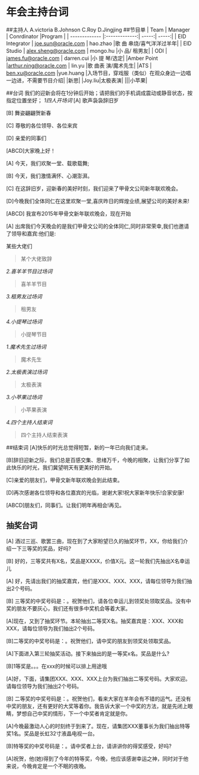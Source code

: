 # 年会主持台词
##主持人
A.victoria
B.Johnson
C.Roy
D.Jingjing
##节目单
| Team        | Manager           | Conrdinator  |Program    |
| ------------- |:-------------:| -----:| -----:|
| EID Integrator      | joe.sun@oracle.com | hao.zhao |歌 曲 串烧/喜气洋洋过羊年|
| EID Studio      | alex.sheng@oracle.com      |   mongo.hu |小 品/ 租男友|
| ODI | james.fu@oracle.com      |    darren.cui |小 提 琴/选定|
|Amber Point	|arthur.ning@oracle.com | lin.yu	|歌 曲表 演/魔术先生|
|ATS |	ben.xu@oracle.com |yue.huang	|入场节目，穿戏服（类似）在观众身边一边唱一边进，不需要节目介绍|
|新思| |Joy.liu|太极表演|
|||小苹果|

##台词
我们的迎新会将在1分钟后开始；请把我们的手机调成震动或静音状态，按指定位置坐好；
*1四人开场词*
[A] 歌声袅袅辞旧岁

[B] 舞姿翩翩贺新春

[C] 尊敬的各位领导、各位来宾

[D] 亲爱的同事们

[ABCD]大家晚上好！

[A] 今天，我们欢聚一堂、载歌载舞;

[B] 今天，我们激情满怀、心潮澎湃。

[C] 在这辞旧岁，迎新春的美好时刻，我们迎来了甲骨文公司新年联欢晚会。

[D]今晚我们全体同仁在这里欢聚一堂,喜庆昨日的辉煌业绩,展望公司的美好未来!

[ABCD] 我宣布2015年甲骨文新年联欢晚会，现在开始

[A] 出席我们今天晚会的是我们甲骨文公司的全体同仁,同时非常荣幸,我们也邀请了领导和嘉宾:他们是:

某些大佬们

>某个大佬致辞

*2.喜羊羊节目过场词*
>喜羊羊节目

*3.租男友过场词*
>租男友

*4.小提琴过场词*
>小提琴节目

*1.魔术先生过场词*
>魔术先生

*2.太极表演过场词*
>太极表演

*3.小苹果过场词*
>小苹果表演

*4.四个主持人结束词*
>四个主持人结束表演

##结束词
[A]快乐的时光总觉得短暂，新的一年已向我们走来。

[B]辞旧迎新之际，我们总是百感交集、思绪万千，今晚的相聚，让我们分享了如此快乐的时光，我们冀望明天有更美好的开始。

[C]亲爱的朋友们，甲骨文新年联欢晚会到此结束。

[D]再次感谢各位领导和各位嘉宾的光临，谢谢大家!祝大家新年快乐!合家安康!

[ABCD]朋友们，同事们。让我们明年再相会!再见。

## 抽奖台词
[A] 酒过三巡、歌罢三曲，现在到了大家盼望已久的抽奖环节，XX，你给我们介绍一下三等奖的奖品，好吗?

[B] 好的，三等奖共有X名，奖品是XXXX，价值X元。这一轮我们先抽出X名幸运儿

[A] 好，先请出我们的抽奖嘉宾，他们是XXX、XXX、XXX，请每位领导为我们抽出2个号码。

[B] 三等奖的中奖号码是：。祝贺他们，请各位幸运儿到领奖处领取奖品。没有中奖的朋友不要灰心，我们还有很多中奖机会等着大家。


[A]现在，又到了抽奖环节。本轮抽出二等奖X名。抽奖嘉宾是：XXX、XXX和XXX，请每位领导为我们抽出2个号码。

[B]二等奖的中奖号码是：。祝贺他们，请中奖的朋友到领奖处领取奖品。

[A]下面进入第三轮抽奖活动。接下来抽出的是一等奖x名。奖品是什么?

[B]1等奖是。。。在xxx的时候可以排上用途哦

[A]好，下面，请集团XXX、XXX、XXX上台为我们抽出二等奖号码。大家欢迎。请每位领导为我们抽出2个号码。

[B] 二等奖的中奖号码是：。祝贺他们，看来大家在羊年会有不错的运气。还没有中奖的朋友，还有更好的大奖等着你。我告诉大家一个中奖的方法，就是先闭上眼睛，梦想自己中奖的情形，下一个中奖者肯定就是你。

[A]今晚最激动人心的时刻终于到来了。现在，请集团XXX董事长为我们抽出特等奖1名。奖品是长虹32寸液晶电视一台。

[B]特等奖的中奖号码是：。请中奖者上台，请讲讲你的得奖感受，好吗?

[A]祝贺，他(她)得到了今年的特等奖，今晚，他应该感谢幸运之神，同时对于他来说，今晚肯定是一个不眠的夜晚。


